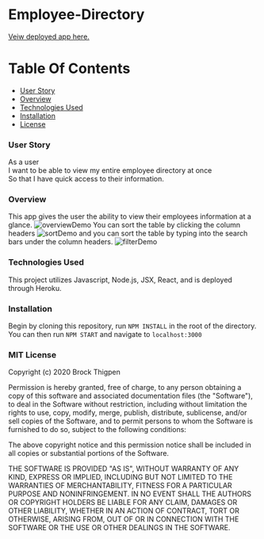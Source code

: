 # Employee-Directory

<a href='https://tranquil-earth-92242.herokuapp.com/' target="_blank">Veiw deployed app here.</a>

# Table Of Contents
- [User Story](#User-Story)
- [Overview](#Use)
- [Technologies Used](#Tech-Used)
- [Installation](#Installation)
- [License](#license)

### <a name="User-Story"></a>User Story
As a user<Br/>
I want to be able to view my entire employee directory at once<br/>
So that I have quick access to their information.

### <a name="Use"></a>Overview
This app gives the user the ability to view their employees information at a glance. 
![overviewDemo](https://user-images.githubusercontent.com/47798977/76628962-fbb5c880-6513-11ea-880e-1a3c6736b66a.png)
You can sort the table by clicking the column headers 
![sortDemo](https://user-images.githubusercontent.com/47798977/76629024-12f4b600-6514-11ea-911e-637771492d64.png)
and you can sort the table by typing into the search bars under the column headers.
![filterDemo](https://user-images.githubusercontent.com/47798977/76629121-2dc72a80-6514-11ea-9396-61e32bd922b4.png)

### <a name="Tech-Used"></a>Technologies Used
This project utilizes Javascript, Node.js, JSX, React, and is deployed through Heroku.

### <a name="Installation"></a>Installation
Begin by cloning this repository, run <code>NPM INSTALL</code> in the root of the directory. You can then run <code>NPM START</code> and navigate to <code>localhost:3000</code>

### <a name="license"></a>MIT License

Copyright (c) 2020 Brock Thigpen

Permission is hereby granted, free of charge, to any person obtaining a copy
of this software and associated documentation files (the "Software"), to deal
in the Software without restriction, including without limitation the rights
to use, copy, modify, merge, publish, distribute, sublicense, and/or sell
copies of the Software, and to permit persons to whom the Software is
furnished to do so, subject to the following conditions:

The above copyright notice and this permission notice shall be included in all
copies or substantial portions of the Software.

THE SOFTWARE IS PROVIDED "AS IS", WITHOUT WARRANTY OF ANY KIND, EXPRESS OR
IMPLIED, INCLUDING BUT NOT LIMITED TO THE WARRANTIES OF MERCHANTABILITY,
FITNESS FOR A PARTICULAR PURPOSE AND NONINFRINGEMENT. IN NO EVENT SHALL THE
AUTHORS OR COPYRIGHT HOLDERS BE LIABLE FOR ANY CLAIM, DAMAGES OR OTHER
LIABILITY, WHETHER IN AN ACTION OF CONTRACT, TORT OR OTHERWISE, ARISING FROM,
OUT OF OR IN CONNECTION WITH THE SOFTWARE OR THE USE OR OTHER DEALINGS IN THE
SOFTWARE.
